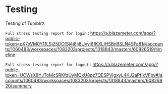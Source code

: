 # Testing
Testing of TumblrX

``` Full stress testing report for login ``` : https://a.blazemeter.com/app/?public-token=oX7oVM0Y11LSj25DCfSj4i8jj8Uyyj6fKXLIHSBnBSLN4SFa81#/accounts/1060483/workspaces/1083203/projects/1318843/masters/60826519/timeline

``` Full stress testing report for logout ``` : https://a.blazemeter.com/app/?public-token=UCWsX8YJToMcSRKfqUyMQxU8pz7QESPVIgxyL4KJ2aPfjxVFpv#/accounts/1060483/workspaces/1083203/projects/1318843/masters/60826820/summary
